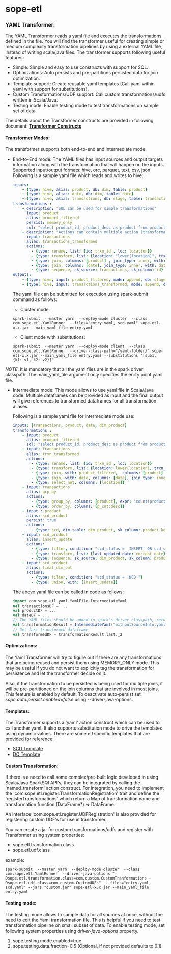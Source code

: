 sope-etl
========

### YAML Transformer: 

The YAML Transformer reads a yaml file and executes the transformations defined in the file. You will find the transformer useful for creating simple or medium complexity transformation pipelines by using a external YAML file, instead of writing scala/java files. 
The transformer supports following useful features:
- Simple: Simple and easy to use constructs with support for SQL.
- Optimizations: Auto persists and pre-partitions persisted data for join optimization.
- Template support: Create reusable yaml templates (Call yaml within yaml with support for substitutions).
- Custom Transformations/UDF support: Call custom transformations/udfs written in Scala/Java. 
- Testing mode:  Enable testing mode to test transformations on sample set of data. 

The details about the Transformer constructs are provided in following document: [**Transformer Constructs**](yaml-transformer-constructs.md)
	
#### Transformer Modes:

The transformer supports both end-to-end and intermediate mode.
  - End-to-End mode:
        The YAML files has input sources and output targets information along with the transformation that will happen on the inputs.
        Supported input/output formats: hive, orc, parquet, text, csv, json
        Following is a sample yaml file which reads and writes to hive:
        
	```yaml
    inputs:
        - {type: hive, alias: product, db: dim, table: product}
        - {type: hive, alias: date, db: dim, table: date}
        - {type: hive, alias: transactions, db: stage, table: transactions}
    transformations :
        - description: "SQL can be used for simple transformations"
          input: product
          alias: product_filtered
          persist: memory_only
          sql: "select product_id, product_desc as product from product where product_desc != 'N.A.'"
        - description: "Actions can contain multiple action (transformation) steps"
          input: transactions
          alias: transactions_transformed	  
          actions:
            - {type: rename, list: {id: trxn_id , loc: location}}
            - {type: transform, list: {location: "lower(location)", trxn_id: "concat(trxn_id, location)", rank: "RANK() OVER (PARTITION BY location order by date desc)"}}
            - {type: join, columns: [product] , join_type: inner, with: product_filtered}
            - {type: join, columns: [date], join_type: inner, with: date}
            - {type: sequence, sk_source: transactions, sk_column: id}
    outputs:
        - {type: hive, input: product_filtered, mode: append, db: stage, table: temp_product}
        - {type: hive, input: transactions_transformed, mode: append, db: stage, table: transformed_transaction}
	```
        
	The yaml file can be submitted for execution using spark-submit command as follows:
        
	- Cluster mode:
     
     ```shell
     spark-submit  --master yarn  --deploy-mode cluster  --class  com.sope.etl.YamlRunner  --files="entry.yaml, scd.yaml" sope-etl-x.x.jar --main_yaml_file entry.yaml
     ```  
               
	- Client mode with substitutions:

     ```shell
     spark-submit  --master yarn  --deploy-mode client  --class  com.sope.etl.YamlRunner  --driver-class-path="/yaml-folder/" sope-etl-x.x.jar --main_yaml_file entry.yaml --substitutions "[sub1, {k1: v1, k2: v2}]"
     ```
        
*NOTE*: It is mandatory that all the yaml files are in the spark driver classpath. The main_yaml_file argument only specifies the enrty point yaml file.
 
   -   Intermediate mode:
        This mode allows to use yaml file in Scala/Java code. Multiple dataframes can be provided as input and the final output will
        give references to transformed dataframes for all transformation aliases.
        
        Following is a sample yaml file for intermediate mode use:
        ```yaml
        inputs: [transactions, product, date, dim_product]
        transformations :
            - input: product
              alias: product_filtered
              sql: "select product_id, product_desc as product from product where product_desc != 'N.A.'"
            - input: transactions
              alias: trxn_transformed
              actions:
                - {type: rename, list: {id: trxn_id , loc: location}}
                - {type: transform, list: {location: lower(location), trxn_id: "concat(trxn_id, location)", rank: "RANK() OVER (PARTITION BY location order by date desc)"}}
                - {type: join, with: product_filtered,  columns: [product] , join_type: inner}
                - {type: join, with: date, columns: [date], join_type: inner}
                - {type: select_not, columns: [location]}
            - input: transactions
              alias: grp_by
              actions:
                - {type: group_by, columns: [product], expr: "count(product) as p_cnt"}
                - {type: order_by, columns: [p_cnt:desc]}
            - input : product
              alias: scd_product
              persist: true
              actions:
                - {type: scd, dim_table: dim_product, sk_column: product_key, natural_keys: [product_id], derived_columns: [derived_attr], meta_columns: [last_updated_date]}
            - input: scd_product
              alias: insert_update
              actions:
                - {type: filter, condition: "scd_status = 'INSERT' OR scd_status = 'UPDATE'"}
                - {type: transform, list: {last_updated_date: current_date}}
                - {type: sequence, sk_source: dim_product, sk_column: product_key}
            - input: scd_product
              alias: final_dim_out
              actions:
                - {type: filter, condition: "scd_status = 'NCD'"}
                - {type: union, with: [insert_update]}
        ```
        The above yaml file can be called in code as follows:
        ```scala
        import com.sope.etl.yaml.YamlFile.IntermediateYaml
        val transactionsDF = ...
        val productDF = ...
        val dateDF = ...
		// The YAML files should be added in spark's driver classpath, returns list of Tuple of alias and transformed dataframes
        val transformationResult = IntermediateYaml("withoutSourceInfo.yaml").getTransformedDFs(transactionsDF, productDF, dateDF)
        // Get last transformed dataframe
        val transformedDF = transformationResult.last._2
        ```
        
#### Optimizations:
The Yaml Transformer will try to figure out if there are any transformations that are being reused and persist them using MEMORY_ONLY mode. This may be useful if you do not want to explicitly tag the transformation for persistence and let the transformer decide on it.

Also, if the transformation to be persisted is being used for multiple joins, it will be pre-partitioned on the join columns that are involved in most joins.
This feature is enabled by default. To deactivate auto-persist set *sope.auto.persist.enabled=false* using --driver-java-options. 
	
#### Templates:
The Transformer supports a 'yaml' action construct which can be used to call another yaml. It also supports substitution mode to drive the templates using dynamic values.
There are some etl specific templates that are provided for reference:
- [SCD Template](src/main/resources/templates/scd_template.yaml)
- [DQ Template](src/main/resources/templates/data_quality_template.yaml)	  
     
#### Custom Transformation:
If there is a need to call some complex/pre-built logic developed in using Scala/Java SparkSQl API's, they can be integrated by calling the 'named_transform' action construct. For integration, you need to implement the 'com.sope.etl.register.TransformationRegistration' trait and define the 'registerTransformations' which return a Map of transformation name and transformation function (DataFrame*) => DataFrame.

An interface 'com.sope.etl.register.UDFRegistration' is also provided for registering custom UDF's for use in transformer.

You can create a jar for custom transformations/udfs and register with Transformer using system properties:
- sope.etl.transformation.class
- sope.etl.udf.class

example: 

```shell
spark-submit  --master yarn  --deploy-mode cluster  --class  com.sope.etl.YamlRunner  --driver-java-options "-Dsope.etl.transformation.class=com.custom.CustomTranformations -Dsope.etl.udf.class=com.custom.CustomUDFs"  --files="entry.yaml, scd.yaml" --jars "custom.jar" sope-etl-x.x.jar --main_yaml_file entry.yaml
```  

		
#### Testing mode:
The testing mode allows to sample data for all sources at once, without the need to edit the Yaml transformation file.
This is helpful if you need to test transformation pipeline on small subset of data.
To enable testing mode, set following system properties using *driver-java-options* property.
1. sope.testing.mode.enabled=true
2. sope.testing.data.fraction=0.5 (Optional, if not provided defaults to 0.1)
	    